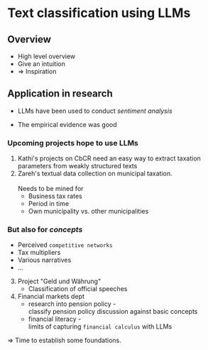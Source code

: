 # Text classification using LLMs

<!--h-->

## Overview

* High level overview
* Give an intuition
* => Inspiration

<!--h-->

## Application in research

* LLMs have been used to conduct _sentiment analysis_

* The empirical evidence was good


<!--h-->

### Upcoming projects hope to use LLMs

1.  Kathi's projects on CbCR need an easy way to extract taxation parameters from weakly structured texts 
2.  Zareh's textual data collection on municipal taxation.<br>  
  Needs to be mined for
    * Business tax rates
    * Period in time
    * Own municipality vs. other municipalities

<!--h-->

### But also for _concepts_

  * Perceived `competitive networks`
  * Tax multipliers 
  * Various narratives
  * ...


<!--h-->

3.  Project "Geld und Währung"  
    * Classification of official speeches  
4.  Financial markets dept
    * research into pension policy -  
      classify pension policy discussion against basic concepts
    * financial literacy -  
      limits of capturing `financial calculus` with LLMs


=> Time to establish some foundations.

